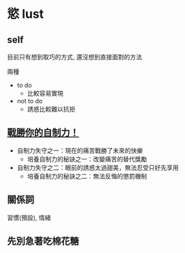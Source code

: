 # 慾 lust #
## self ##
目前只有想到取巧的方式, 還沒想到直接面對的方法

兩種
* to do
  * 比較容易實現
* not to do
  * 誘惑比較難以抗拒

## [戰勝你的自制力！](http://tedxtaipei.com/articles/self-control-dan-ariely/) ##
* 自制力失守之一：現在的痛苦戰勝了未來的快樂
  * 培養自制力的秘訣之一：改變痛苦的替代獎勵
* 自制力失守之二：眼前的誘惑太過甜美，無法忍受只好先享用
  * 培養自制力的秘訣之二：無法反悔的懲罰機制

## 關係詞 ##
習慣(預設), 情緒

## 先別急著吃棉花糖 ##

